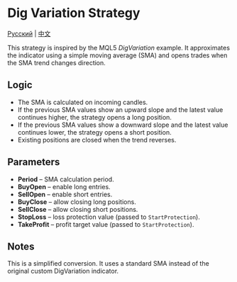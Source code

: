 # Dig Variation Strategy
[Русский](README_ru.md) | [中文](README_cn.md)

This strategy is inspired by the MQL5 *DigVariation* example. It approximates the indicator using a simple moving average (SMA) and opens trades when the SMA trend changes direction.

## Logic
- The SMA is calculated on incoming candles.
- If the previous SMA values show an upward slope and the latest value continues higher, the strategy opens a long position.
- If the previous SMA values show a downward slope and the latest value continues lower, the strategy opens a short position.
- Existing positions are closed when the trend reverses.

## Parameters
- **Period** – SMA calculation period.
- **BuyOpen** – enable long entries.
- **SellOpen** – enable short entries.
- **BuyClose** – allow closing long positions.
- **SellClose** – allow closing short positions.
- **StopLoss** – loss protection value (passed to `StartProtection`).
- **TakeProfit** – profit target value (passed to `StartProtection`).

## Notes
This is a simplified conversion. It uses a standard SMA instead of the original custom DigVariation indicator.

